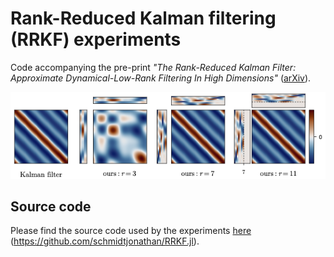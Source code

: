 # Rank-Reduced Kalman filtering (RRKF) experiments

Code accompanying the pre-print *"The Rank-Reduced Kalman Filter: Approximate
Dynamical-Low-Rank Filtering In High Dimensions"* ([arXiv](http://arxiv.org/abs/2306.07774)).

<div align="center">

![Figure1](./experiments/Figure1/out/fig1.png)

</div>


## Source code

Please find the source code used by the experiments [here](https://github.com/schmidtjonathan/RRKF.jl) (https://github.com/schmidtjonathan/RRKF.jl).